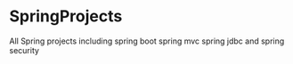 # SpringProjects
All Spring projects including spring boot spring mvc spring jdbc and spring security

